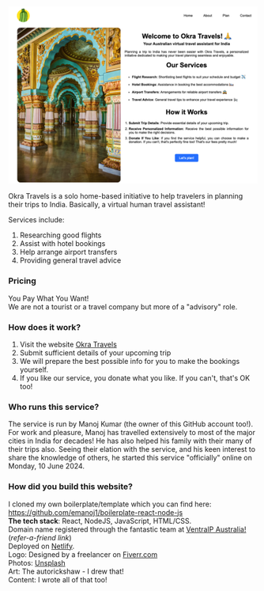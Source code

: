 ![Okra Travels Homepage](public/homepage_ss_okratravels.png)


Okra Travels is a solo home-based initiative to help travelers in planning their trips to India. Basically, a virtual human travel assistant!

Services include:
1. Researching good flights
2. Assist with hotel bookings
3. Help arrange airport transfers
4. Providing general travel advice

### Pricing
You Pay What You Want!  
We are not a tourist or a travel company but more of a "advisory" role.

### How does it work?
1. Visit the website [Okra Travels](https://okratravels.com.au)
2. Submit sufficient details of your upcoming trip
3. We will prepare the best possible info for you to make the bookings yourself.
4. If you like our service, you donate what you like. If you can't, that's OK too!

### Who runs this service?
The service is run by Manoj Kumar (the owner of this GitHub account too!). For work and pleasure, Manoj has travelled extensively to most of the major cities in India for decades! He has also helped his family with their many of their trips also. Seeing their elation with the service, and his keen interest to share the knowledge of others, he started this service "officially" online on Monday, 10 June 2024.

### How did you build this website?
I cloned my own boilerplate/template which you can find here: https://github.com/emanoj1/boilerplate-react-node-js  
**The tech stack**: React, NodeJS, JavaScript, HTML/CSS.  
Domain name registered through the fantastic team at [VentraIP Australia!](https://getonline.vip/kDth4mWQ) (_refer-a-friend link_)   
Deployed on [Netlify](https://netlify.com).  
Logo: Designed by a freelancer on [Fiverr.com](https://fiverr.com)  
Photos: [Unsplash](https://Unsplash.com)  
Art: The autorickshaw - I drew that!  
Content: I wrote all of that too!